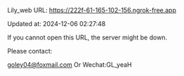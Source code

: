 Lily_web URL: https://222f-61-165-102-156.ngrok-free.app

Updated at: 2024-12-06 02:27:48

If you cannot open this URL, the server might be down.

Please contact: 

goley04@foxmail.com Or Wechat:GL_yeaH